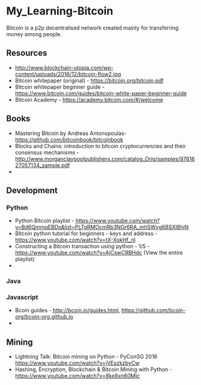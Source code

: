 # My_Learning-Bitcoin
Bitcoin is a p2p decentralised network created mainly for transferring money among people.

## Resources
* http://www.blockchain-utopia.com/wp-content/uploads/2016/12/bitcoin-flow2.jpg
* Bitcoin whitepaper (original) - https://bitcoin.org/bitcoin.pdf 
* Bitcoin whitepaper beginner guide - https://www.bitcoin.com/guides/bitcoin-white-paper-beginner-guide
* Bitcoin Academy - https://academy.bitcoin.com/#/welcome

## Books
* Mastering Bitcoin by Andreas Antonopoulas- https://github.com/bitcoinbook/bitcoinbook 
* Blocks and Chains: introduction to bitcoin cryptocurrencies and their consensus mechanisms - http://www.morganclaypoolpublishers.com/catalog_Orig/samples/9781627057134_sample.pdf
* 

## Development
### Python
* Python Bitcoin playlist - https://www.youtube.com/watch?v=Bd6QmmqEBDs&list=PLTgRMOcmRb3NGr6RA_mhSWvg6BSXI8hjN
* Bitcoin python tutorial for beginners - keys and address - https://www.youtube.com/watch?v=tX-XokHf_nI
* Constructing a Bitcoin transaction using python - 1/5 - https://www.youtube.com/watch?v=AjCswCRBHdc  (View the entire playlist)
* 
### Java

### Javascript
* Bcoin guides - http://bcoin.io/guides.html, https://github.com/bcoin-org/bcoin-org.github.io
* 


## Mining
* Lightning Talk: Bitcoin mining on Python - PyConSG 2016 https://www.youtube.com/watch?v=jVEszkzbyCw
* Hashing, Encryption, Blockchain & Bitcoin Mining with Python - https://www.youtube.com/watch?v=8ke8xn60MIc

